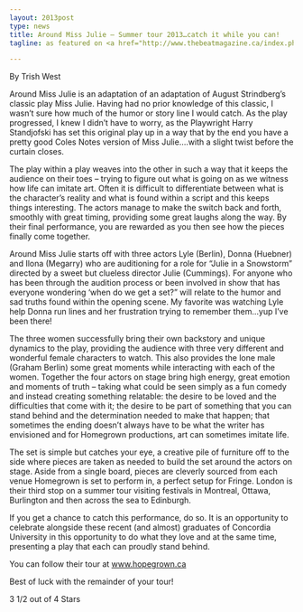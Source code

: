 ```yaml
---
layout: 2013post
type: news
title: Around Miss Julie – Summer tour 2013…catch it while you can! 
tagline: as featured on <a href="http://www.thebeatmagazine.ca/index.php/theatre-reviews/1746-around-miss-julie-summer-tour-2013-catch-it-while-you-can">The Beat Magazine</a>

---
```


By Trish West

Around Miss Julie is an adaptation of an adaptation of August Strindberg’s classic play Miss Julie. Having had no prior knowledge of this classic, I wasn’t sure how much of the humor or story line I would catch. As the play progressed, I knew I didn’t have to worry, as the Playwright Harry Standjofski has set this original play up in a way that by the end you have a pretty good Coles Notes version of Miss Julie….with a slight twist before the curtain closes.

The play within a play weaves into the other in such a way that it keeps the audience on their toes – trying to figure out what is going on as we witness how life can imitate art. Often it is difficult to differentiate between what is the character’s reality and what is found within a script and this keeps things interesting. The actors manage to make the switch back and forth, smoothly with great timing, providing some great laughs along the way. By their final performance, you are rewarded as you then see how the pieces finally come together.

Around Miss Julie starts off with three actors Lyle (Berlin), Donna (Huebner) and Ilona (Megarry) who are auditioning for a role for “Julie in a Snowstorm” directed by a sweet but clueless director Julie (Cummings). For anyone who has been through the audition process or been involved in show that has everyone wondering ‘when do we get a set?” will relate to the humor and sad truths found within the opening scene. My favorite was watching Lyle help Donna run lines and her frustration trying to remember them…yup I’ve been there!

The three women successfully bring their own backstory and unique dynamics to the play, providing the audience with three very different and wonderful female characters to watch. This also provides the lone male (Graham Berlin) some great moments while interacting with each of the women. Together the four actors on stage bring high energy, great emotion and moments of truth – taking what could be seen simply as a fun comedy and instead creating something relatable: the desire to be loved and the difficulties that come with it; the desire to be part of something that you can stand behind and the determination needed to make that happen; that sometimes the ending doesn’t always have to be what the writer has envisioned and for Homegrown productions, art can sometimes imitate life.

The set is simple but catches your eye, a creative pile of furniture off to the side where pieces are taken as needed to build the set around the actors on stage. Aside from a single board, pieces are cleverly sourced from each venue Homegrown is set to perform in, a perfect setup for Fringe. London is their third stop on a summer tour visiting festivals in Montreal, Ottawa, Burlington and then across the sea to Edinburgh.

If you get a chance to catch this performance, do so. It is an opportunity to celebrate alongside these recent (and almost) graduates of Concordia University in this opportunity to do what they love and at the same time, presenting a play that each can proudly stand behind.

You can follow their tour at www.hopegrown.ca

Best of luck with the remainder of your tour!

3 1/2 out of 4 Stars